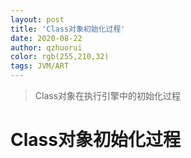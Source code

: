 ```yaml
---
layout: post
title: 'Class对象初始化过程'
date: 2020-08-22
author: qzhuorui
color: rgb(255,210,32)
tags: JVM/ART
---
```






> Class对象在执行引擎中的初始化过程



# Class对象初始化过程

